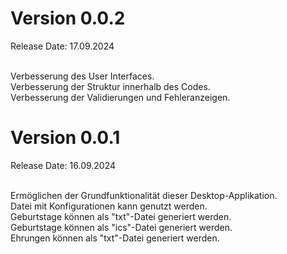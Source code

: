 

# Version 0.0.2
Release Date: 17.09.2024 <br/><br>

Verbesserung des User Interfaces. <br>
Verbesserung der Struktur innerhalb des Codes. <br>
Verbesserung der Validierungen und Fehleranzeigen. <br>

# Version 0.0.1
Release Date: 16.09.2024 <br/><br>

Ermöglichen der Grundfunktionalität dieser Desktop-Applikation.<br/>
Datei mit Konfigurationen kann genutzt werden. <br/>
Geburtstage können als "txt"-Datei generiert werden. <br/>
Geburtstage können als "ics"-Datei generiert werden. <br/>
Ehrungen können als "txt"-Datei generiert werden. <br/>
